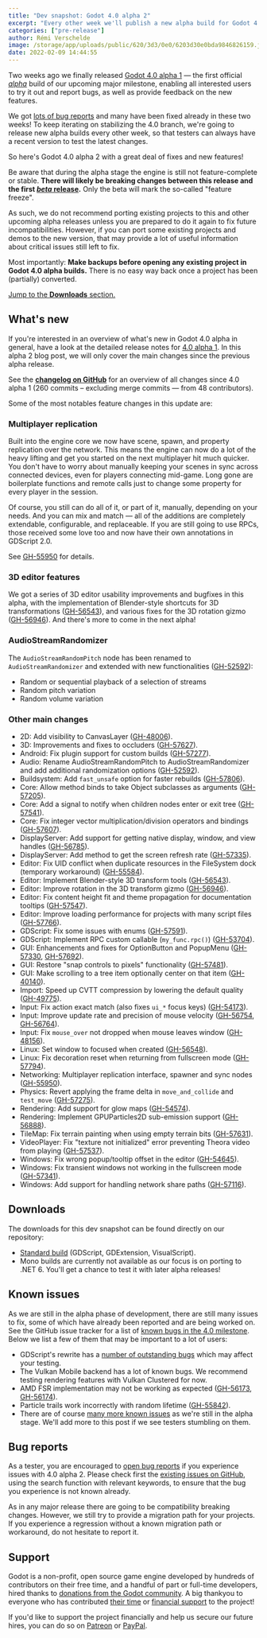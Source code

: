 ```yaml
---
title: "Dev snapshot: Godot 4.0 alpha 2"
excerpt: "Every other week we'll publish a new alpha build for Godot 4.0! This is the second build, adding a number of new features and a ton of bug fixes that should be beneficial to both existing and new alpha testers!"
categories: ["pre-release"]
author: Rémi Verschelde
image: /storage/app/uploads/public/620/3d3/0e0/6203d30e0bda9846826159.jpg
date: 2022-02-09 14:44:55
---
```


Two weeks ago we finally released [Godot 4.0 alpha 1](/article/dev-snapshot-godot-4-0-alpha-1) ― the first official [*alpha*](https://en.wikipedia.org/wiki/Software_release_life_cycle#Alpha) build of our upcoming major milestone, enabling all interested users to try it out and report bugs, as well as provide feedback on the new features.

We got [lots of bug reports](https://github.com/godotengine/godot/issues?q=is%3Aissue+is%3Aopen+label%3Abug+milestone%3A4.0+) and many have been fixed already in these two weeks! To keep iterating on stabilizing the 4.0 branch, we're going to release new alpha builds every other week, so that testers can always have a recent version to test the latest changes.

So here's Godot 4.0 alpha 2 with a great deal of fixes and new features!

Be aware that during the alpha stage the engine is still not feature-complete or stable. **There will likely be breaking changes between this release and the first [*beta* release](https://en.wikipedia.org/wiki/Software_release_life_cycle#Beta).** Only the beta will mark the so-called "feature freeze".

As such, we do not recommend porting existing projects to this and other upcoming alpha releases unless you are prepared to do it again to fix future incompatibilities. However, if you can port some existing projects and demos to the new version, that may provide a lot of useful information about critical issues still left to fix.

Most importantly: **Make backups before opening any existing project in Godot 4.0 alpha builds.** There is no easy way back once a project has been (partially) converted.

[Jump to the **Downloads** section.](#downloads)

## What's new

If you're interested in an overview of what's new in Godot 4.0 alpha in general, have a look at the detailed release notes for [4.0 alpha 1](/article/dev-snapshot-godot-4-0-alpha-1). In this alpha 2 blog post, we will only cover the main changes since the previous alpha release.

See the [**changelog on GitHub**](https://github.com/godotengine/godot/compare/31a7ddbf838572e50415159a56720275f9523262...79077e6c10db9e8e53a8134f72e326f3ffb9c51c) for an overview of all changes since 4.0 alpha 1 (260 commits – excluding merge commits ― from 48 contributors).

Some of the most notables feature changes in this update are:

### Multiplayer replication

Built into the engine core we now have scene, spawn, and property replication over the network. This means the engine can now do a lot of the heavy lifting and get you started on the next multiplayer hit much quicker. You don't have to worry about manually keeping your scenes in sync across connected devices, even for players connecting mid-game. Long gone are boilerplate functions and remote calls just to change some property for every player in the session.

Of course, you still can do all of it, or part of it, manually, depending on your needs. And you can mix and match — all of the additions are completely extendable, configurable, and replaceable. If you are still going to use RPCs, those received some love too and now have their own annotations in GDScript 2.0.

See [GH-55950](https://github.com/godotengine/godot/pull/55950) for details.

### 3D editor features

We got a series of 3D editor usability improvements and bugfixes in this alpha, with the implementation of Blender-style shortcuts for 3D transformations ([GH-56543](https://github.com/godotengine/godot/pull/56543)), and various fixes for the 3D rotation gizmo ([GH-56946](https://github.com/godotengine/godot/pull/56946)). And there's more to come in the next alpha!

### AudioStreamRandomizer

The `AudioStreamRandomPitch` node has been renamed to `AudioStreamRandomizer` and extended with new functionalities ([GH-52592](https://github.com/godotengine/godot/pull/52592)):
- Random or sequential playback of a selection of streams
- Random pitch variation
- Random volume variation

### Other main changes

- 2D: Add visibility to CanvasLayer ([GH-48006](https://github.com/godotengine/godot/pull/48006)).
- 3D: Improvements and fixes to occluders ([GH-57627](https://github.com/godotengine/godot/pull/57627)).
- Android: Fix plugin support for custom builds ([GH-57277](https://github.com/godotengine/godot/pull/57277)).
- Audio: Rename AudioStreamRandomPitch to AudioStreamRandomizer and add additional randomization options ([GH-52592](https://github.com/godotengine/godot/pull/52592)).
- Buildsystem: Add `fast_unsafe` option for faster rebuilds ([GH-57806](https://github.com/godotengine/godot/pull/57806)).
- Core: Allow method binds to take Object subclasses as arguments ([GH-57205](https://github.com/godotengine/godot/pull/57205)).
- Core: Add a signal to notify when children nodes enter or exit tree ([GH-57541](https://github.com/godotengine/godot/pull/57541)).
- Core: Fix integer vector multiplication/division operators and bindings ([GH-57607](https://github.com/godotengine/godot/pull/57607)).
- DisplayServer: Add support for getting native display, window, and view handles ([GH-56785](https://github.com/godotengine/godot/pull/56785)).
- DisplayServer: Add method to get the screen refresh rate ([GH-57335](https://github.com/godotengine/godot/pull/57335)).
- Editor: Fix UID conflict when duplicate resources in the FileSystem dock (temporary workaround) ([GH-55584](https://github.com/godotengine/godot/pull/55584)).
- Editor: Implement Blender-style 3D transform tools ([GH-56543](https://github.com/godotengine/godot/pull/56543)).
- Editor: Improve rotation in the 3D transform gizmo ([GH-56946](https://github.com/godotengine/godot/pull/56946)).
- Editor: Fix content height fit and theme propagation for documentation tooltips ([GH-57547](https://github.com/godotengine/godot/pull/57547)).
- Editor: Improve loading performance for projects with many script files ([GH-57766](https://github.com/godotengine/godot/pull/57766)).
- GDScript: Fix some issues with enums ([GH-57591](https://github.com/godotengine/godot/pull/57591)).
- GDScript: Implement RPC custom callable (`my_func.rpc()`) ([GH-53704](https://github.com/godotengine/godot/pull/53704)).
- GUI: Enhancements and fixes for OptionButton and PopupMenu ([GH-57330](https://github.com/godotengine/godot/pull/57330), [GH-57692](https://github.com/godotengine/godot/pull/57692)).
- GUI: Restore "snap controls to pixels" functionality ([GH-57481](https://github.com/godotengine/godot/pull/57481)).
- GUI: Make scrolling to a tree item optionally center on that item ([GH-40140](https://github.com/godotengine/godot/pull/40140)).
- Import: Speed up CVTT compression by lowering the default quality ([GH-49775](https://github.com/godotengine/godot/pull/49775)).
- Input: Fix action exact match (also fixes `ui_*` focus keys) ([GH-54173](https://github.com/godotengine/godot/pull/54173)).
- Input: Improve update rate and precision of mouse velocity ([GH-56754](https://github.com/godotengine/godot/pull/56754), [GH-56764](https://github.com/godotengine/godot/pull/56764)).
- Input: Fix `mouse_over` not dropped when mouse leaves window ([GH-48156](https://github.com/godotengine/godot/pull/48156)).
- Linux: Set window to focused when created ([GH-56548](https://github.com/godotengine/godot/pull/56548)).
- Linux: Fix decoration reset when returning from fullscreen mode ([GH-57794](https://github.com/godotengine/godot/pull/57794)).
- Networking: Multiplayer replication interface, spawner and sync nodes ([GH-55950](https://github.com/godotengine/godot/pull/55950)).
- Physics: Revert applying the frame delta in `move_and_collide` and `test_move` ([GH-57275](https://github.com/godotengine/godot/pull/57275)).
- Rendering: Add support for glow maps ([GH-54574](https://github.com/godotengine/godot/pull/54574)).
- Rendering: Implement GPUParticles2D sub-emission support ([GH-56888](https://github.com/godotengine/godot/pull/56888)).
- TileMap: Fix terrain painting when using empty terrain bits ([GH-57631](https://github.com/godotengine/godot/pull/57631)).
- VideoPlayer: Fix "texture not initialized" error preventing Theora video from playing ([GH-57537](https://github.com/godotengine/godot/pull/57537)).
- Windows: Fix wrong popup/tooltip offset in the editor ([GH-54645](https://github.com/godotengine/godot/pull/54645)).
- Windows: Fix transient windows not working in the fullscreen mode ([GH-57341](https://github.com/godotengine/godot/pull/57341)).
- Windows: Add support for handling network share paths ([GH-57116](https://github.com/godotengine/godot/pull/57116)).

<a id="downloads"></a>
## Downloads

The downloads for this dev snapshot can be found directly on our repository:

* [Standard build](https://github.com/godotengine/godot-builds/releases/4.0-alpha2) (GDScript, GDExtension, VisualScript).
* Mono builds are currently not available as our focus is on porting to .NET 6. You'll get a chance to test it with later alpha releases!

## Known issues

As we are still in the alpha phase of development, there are still many issues to fix, some of which have already been reported and are being worked on. See the GitHub issue tracker for a list of [known bugs in the 4.0 milestone](https://github.com/godotengine/godot/issues?q=is%3Aissue+is%3Aopen+milestone%3A4.0+label%3Abug+). Below we list a few of them that may be important to a lot of users:

* GDScript's rewrite has a [number of outstanding bugs](https://github.com/godotengine/godot/pulls?q=is%3Apr+is%3Aopen+label%3Abug+label%3Atopic%3Agdscript+milestone%3A4.0+) which may affect your testing.
* The Vulkan Mobile backend has a lot of known bugs. We recommend testing rendering features with Vulkan Clustered for now.
* AMD FSR implementation may not be working as expected ([GH-56173](https://github.com/godotengine/godot/issues/56173), [GH-56174](https://github.com/godotengine/godot/issues/56174)).
* Particle trails work incorrectly with random lifetime ([GH-55842](https://github.com/godotengine/godot/issues/55842)).
* There are of course [many more known issues](https://github.com/godotengine/godot/issues?q=is%3Aissue+is%3Aopen+milestone%3A4.0+label%3Abug+) as we're still in the alpha stage. We'll add more to this post if we see testers stumbling on them.

## Bug reports

As a tester, you are encouraged to [open bug reports](https://github.com/godotengine/godot/issues) if you experience issues with 4.0 alpha 2. Please check first the [existing issues on GitHub](https://github.com/godotengine/godot/issues), using the search function with relevant keywords, to ensure that the bug you experience is not known already.

As in any major release there are going to be compatibility breaking changes. However, we still try to provide a migration path for your projects. If you experience a regression without a known migration path or workaround, do not hesitate to report it.

## Support

Godot is a non-profit, open source game engine developed by hundreds of contributors on their free time, and a handful of part or full-time developers, hired thanks to [donations from the Godot community](https://godotengine.org/donate). A big thankyou to everyone who has contributed [their time](https://github.com/godotengine/godot/blob/master/AUTHORS.md) or [financial support](https://github.com/godotengine/godot/blob/master/DONORS.md) to the project!

If you'd like to support the project financially and help us secure our future hires, you can do so on [Patreon](https://www.patreon.com/godotengine) or [PayPal](https://godotengine.org/donate).
